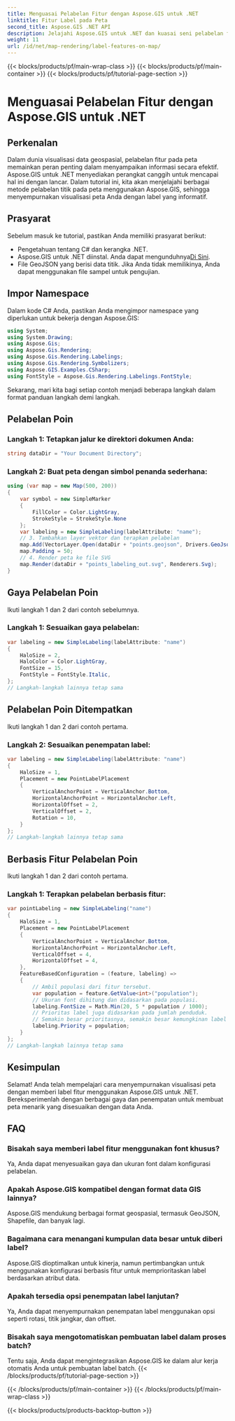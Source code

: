 ```yaml
---
title: Menguasai Pelabelan Fitur dengan Aspose.GIS untuk .NET
linktitle: Fitur Label pada Peta
second_title: Aspose.GIS .NET API
description: Jelajahi Aspose.GIS untuk .NET dan kuasai seni pelabelan fitur pada peta. Tingkatkan visualisasi geospasial Anda dengan mudah. #Asumsikan #GIS
weight: 11
url: /id/net/map-rendering/label-features-on-map/
---
```


{{< blocks/products/pf/main-wrap-class >}}
{{< blocks/products/pf/main-container >}}
{{< blocks/products/pf/tutorial-page-section >}}

# Menguasai Pelabelan Fitur dengan Aspose.GIS untuk .NET

## Perkenalan
Dalam dunia visualisasi data geospasial, pelabelan fitur pada peta memainkan peran penting dalam menyampaikan informasi secara efektif. Aspose.GIS untuk .NET menyediakan perangkat canggih untuk mencapai hal ini dengan lancar. Dalam tutorial ini, kita akan menjelajahi berbagai metode pelabelan titik pada peta menggunakan Aspose.GIS, sehingga menyempurnakan visualisasi peta Anda dengan label yang informatif.
## Prasyarat
Sebelum masuk ke tutorial, pastikan Anda memiliki prasyarat berikut:
- Pengetahuan tentang C# dan kerangka .NET.
-  Aspose.GIS untuk .NET diinstal. Anda dapat mengunduhnya[Di Sini](https://releases.aspose.com/gis/net/).
- File GeoJSON yang berisi data titik. Jika Anda tidak memilikinya, Anda dapat menggunakan file sampel untuk pengujian.
## Impor Namespace
Dalam kode C# Anda, pastikan Anda mengimpor namespace yang diperlukan untuk bekerja dengan Aspose.GIS:
```csharp
using System;
using System.Drawing;
using Aspose.Gis;
using Aspose.Gis.Rendering;
using Aspose.Gis.Rendering.Labelings;
using Aspose.Gis.Rendering.Symbolizers;
using Aspose.GIS.Examples.CSharp;
using FontStyle = Aspose.Gis.Rendering.Labelings.FontStyle;
```
Sekarang, mari kita bagi setiap contoh menjadi beberapa langkah dalam format panduan langkah demi langkah.
##  Pelabelan Poin

### Langkah 1: Tetapkan jalur ke direktori dokumen Anda:
```csharp
string dataDir = "Your Document Directory";
```
### Langkah 2: Buat peta dengan simbol penanda sederhana:
```csharp
using (var map = new Map(500, 200))
{
    var symbol = new SimpleMarker
    {
        FillColor = Color.LightGray,
        StrokeStyle = StrokeStyle.None
    };
    var labeling = new SimpleLabeling(labelAttribute: "name");
    // 3. Tambahkan layer vektor dan terapkan pelabelan
    map.Add(VectorLayer.Open(dataDir + "points.geojson", Drivers.GeoJson), symbol, labeling);
    map.Padding = 50;
    // 4. Render peta ke file SVG
    map.Render(dataDir + "points_labeling_out.svg", Renderers.Svg);
}
```
## Gaya Pelabelan Poin

Ikuti langkah 1 dan 2 dari contoh sebelumnya.

### Langkah 1: Sesuaikan gaya pelabelan:
```csharp
var labeling = new SimpleLabeling(labelAttribute: "name")
{
    HaloSize = 2,
    HaloColor = Color.LightGray,
    FontSize = 15,
    FontStyle = FontStyle.Italic,
};
// Langkah-langkah lainnya tetap sama
```
## Pelabelan Poin Ditempatkan

Ikuti langkah 1 dan 2 dari contoh pertama.
### Langkah 2: Sesuaikan penempatan label:
```csharp
var labeling = new SimpleLabeling(labelAttribute: "name")
{
    HaloSize = 1,
    Placement = new PointLabelPlacement
    {
        VerticalAnchorPoint = VerticalAnchor.Bottom,
        HorizontalAnchorPoint = HorizontalAnchor.Left,
        HorizontalOffset = 2,
        VerticalOffset = 2,
        Rotation = 10,
    }
};
// Langkah-langkah lainnya tetap sama
```
## Berbasis Fitur Pelabelan Poin

Ikuti langkah 1 dan 2 dari contoh pertama.

### Langkah 1: Terapkan pelabelan berbasis fitur:
```csharp
var pointLabeling = new SimpleLabeling("name")
{
    HaloSize = 1,
    Placement = new PointLabelPlacement
    {
        VerticalAnchorPoint = VerticalAnchor.Bottom,
        HorizontalAnchorPoint = HorizontalAnchor.Left,
        VerticalOffset = 4,
        HorizontalOffset = 4,
    },
    FeatureBasedConfiguration = (feature, labeling) =>
    {
        // Ambil populasi dari fitur tersebut.
        var population = feature.GetValue<int>("population");
        // Ukuran font dihitung dan didasarkan pada populasi.
        labeling.FontSize = Math.Min(20, 5 * population / 1000);
        // Prioritas label juga didasarkan pada jumlah penduduk.
        // Semakin besar prioritasnya, semakin besar kemungkinan label muncul pada gambar keluaran.
        labeling.Priority = population;
    }
};
// Langkah-langkah lainnya tetap sama
```
## Kesimpulan
Selamat! Anda telah mempelajari cara menyempurnakan visualisasi peta dengan memberi label fitur menggunakan Aspose.GIS untuk .NET. Bereksperimenlah dengan berbagai gaya dan penempatan untuk membuat peta menarik yang disesuaikan dengan data Anda.
## FAQ
### Bisakah saya memberi label fitur menggunakan font khusus?
Ya, Anda dapat menyesuaikan gaya dan ukuran font dalam konfigurasi pelabelan.
### Apakah Aspose.GIS kompatibel dengan format data GIS lainnya?
Aspose.GIS mendukung berbagai format geospasial, termasuk GeoJSON, Shapefile, dan banyak lagi.
### Bagaimana cara menangani kumpulan data besar untuk diberi label?
Aspose.GIS dioptimalkan untuk kinerja, namun pertimbangkan untuk menggunakan konfigurasi berbasis fitur untuk memprioritaskan label berdasarkan atribut data.
### Apakah tersedia opsi penempatan label lanjutan?
Ya, Anda dapat menyempurnakan penempatan label menggunakan opsi seperti rotasi, titik jangkar, dan offset.
### Bisakah saya mengotomatiskan pembuatan label dalam proses batch?
Tentu saja, Anda dapat mengintegrasikan Aspose.GIS ke dalam alur kerja otomatis Anda untuk pembuatan label batch.
{{< /blocks/products/pf/tutorial-page-section >}}

{{< /blocks/products/pf/main-container >}}
{{< /blocks/products/pf/main-wrap-class >}}

{{< blocks/products/products-backtop-button >}}
